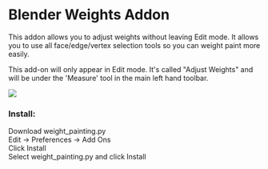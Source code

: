 # Blender Weights Addon

This addon allows you to adjust weights without leaving Edit mode.
It allows you to use all face/edge/vertex selection tools so you can weight paint more easily.

This add-on will only appear in Edit mode. It's called "Adjust Weights" and will be under the 'Measure' tool in the main left hand toolbar.


![](painting.gif)

### Install:
Download weight_painting.py \
Edit -> Preferences -> Add Ons \
Click Install \
Select weight_painting.py and click Install 

